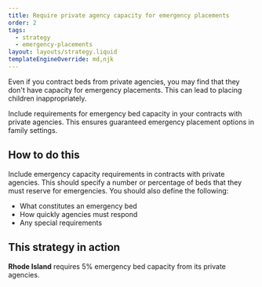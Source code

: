 ```yaml
---
title: Require private agency capacity for emergency placements
order: 2
tags:
  - strategy
  - emergency-placements
layout: layouts/strategy.liquid
templateEngineOverride: md,njk
---
```


Even if you contract beds from private agencies, you may find that they don't have capacity for emergency placements. This can lead to placing children inappropriately.

Include requirements for emergency bed capacity in your contracts with private agencies. This ensures guaranteed emergency placement options in family settings.

## How to do this

Include emergency capacity requirements in contracts with private agencies. This should specify a number or percentage of beds that they must reserve for emergencies. You should also define the following:

* What constitutes an emergency bed  
* How quickly agencies must respond  
* Any special requirements

## This strategy in action

**Rhode Island** requires 5% emergency bed capacity from its private agencies.